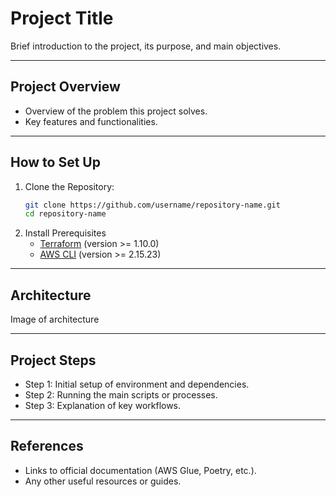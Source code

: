 # Project Title

Brief introduction to the project, its purpose, and main objectives.

---

## Project Overview
- Overview of the problem this project solves.
- Key features and functionalities.

---

## How to Set Up
1. Clone the Repository:
   ```bash
   git clone https://github.com/username/repository-name.git
   cd repository-name
   ```
2. Install Prerequisites
   - [Terraform](https://developer.hashicorp.com/terraform/downloads) (version >= 1.10.0)
   - [AWS CLI](https://aws.amazon.com/cli/) (version >= 2.15.23)

---

## Architecture
Image of architecture

---

## Project Steps
- Step 1: Initial setup of environment and dependencies.
- Step 2: Running the main scripts or processes.
- Step 3: Explanation of key workflows.

---

## References
- Links to official documentation (AWS Glue, Poetry, etc.).
- Any other useful resources or guides.

